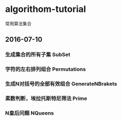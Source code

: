 # algorithom-tutorial
常用算法集合

## 2016-07-10
### 生成集合的所有子集 SubSet
### 字符的左右排列组合 Permutations
### 生成N对括号的全部有效组合 GenerateNBrakets
### 素数判断，埃拉托斯特尼筛法 Prime
### N皇后问题 NQueens